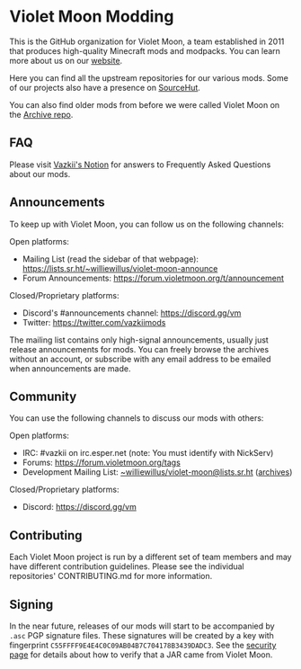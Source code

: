 # Violet Moon Modding

This is the GitHub organization for Violet Moon, a team established in 2011 that produces high-quality Minecraft
mods and modpacks. You can learn more about us on our [website](https://violetmoon.org/).

Here you can find all the upstream repositories for our various mods. Some of our projects also have a presence on [SourceHut](https://sr.ht/~williewillus/violet-moon/).

You can also find older mods from before we were called Violet Moon on the [Archive repo](https://github.com/VazkiiModsArchive).

## FAQ
Please visit [Vazkii's Notion](https://vazkii.notion.site/Violet-Moon-FAQ-ddd80d35a63d4d268396dc09f8f9236e) for answers to Frequently Asked Questions about our mods.

## Announcements
To keep up with Violet Moon, you can follow us on the following channels:

Open platforms:
* Mailing List (read the sidebar of that webpage): https://lists.sr.ht/~williewillus/violet-moon-announce
* Forum Announcements: https://forum.violetmoon.org/t/announcement

Closed/Proprietary platforms:
* Discord's #announcements channel: https://discord.gg/vm
* Twitter: https://twitter.com/vazkiimods

The mailing list contains only high-signal announcements, usually just release announcements for mods. You can freely browse the archives without an account, or subscribe with any email address to be emailed when announcements are made.

## Community
You can use the following channels to discuss our mods with others:

Open platforms:
* IRC: #vazkii on irc.esper.net (note: You must identify with NickServ)
* Forums: https://forum.violetmoon.org/tags
* Development Mailing List: [~williewillus/violet-moon@lists.sr.ht](mailto:~williewillus/violet-moon@lists.sr.ht) ([archives](https://lists.sr.ht/~williewillus/violet-moon))

Closed/Proprietary platforms:
* Discord: https://discord.gg/vm

## Contributing
Each Violet Moon project is run by a different set of team members and may have different contribution guidelines. Please see the individual repositories' CONTRIBUTING.md for more information.

## Signing
In the near future, releases of our mods will start to be accompanied by `.asc` PGP
signature files. These signatures will be created by a key with fingerprint
`C55FFFF9E4E4C0C09AB04B7C704178B3439DADC3`. See the [security page](https://github.com/VazkiiMods/.github/blob/main/security/README.md)
for details about how to verify that a JAR came from Violet Moon.
